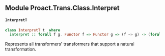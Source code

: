 ## Module Proact.Trans.Class.Interpret

#### `InterpretT`

``` purescript
class InterpretT t  where
  interpret :: forall f g. Functor f => Functor g => (f ~> g) -> (forall m. Functor m => (t f m) ~> (t g m))
```

Represents all transformers' transformers that support a natural
transformation.


